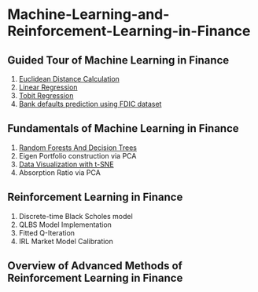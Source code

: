 # Machine-Learning-and-Reinforcement-Learning-in-Finance

## Guided Tour of Machine Learning in Finance
1. [Euclidean Distance Calculation](Euclidian_Distance_m1_ex1_v3.ipynb)
2. [Linear Regression](linear_regress_m1_ex2_v3.ipynb)
3. [Tobit Regression](Tobit_regression_m1_ex3_v3.ipynb)
4. [Bank defaults prediction using FDIC dataset](Bank_failure_m1_ex4_v3.ipynb)

## Fundamentals of Machine Learning in Finance
1. [Random Forests And Decision Trees](Bank_failure_rand_forests_m2_ex1.ipynb)
2. Eigen Portfolio construction via PCA
3. [Data Visualization with t-SNE](DJI_tSNE_m2_ex4_corrected.ipynb)
4. Absorption Ratio via PCA

## Reinforcement Learning in Finance
1. Discrete-time Black Scholes model
2. QLBS Model Implementation
3. Fitted Q-Iteration
4. IRL Market Model Calibration

## Overview of Advanced Methods of Reinforcement Learning in Finance
